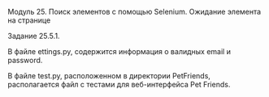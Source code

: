 Модуль 25. Поиск элементов с помощью Selenium. Ожидание элемента на странице

Задание 25.5.1.

В файле ettings.py, содержится информация о валидных email и password.

В файле test.py, расположенном в директории PetFriends, располагается файл с тестами для веб-интерфейса Pet Friends.
